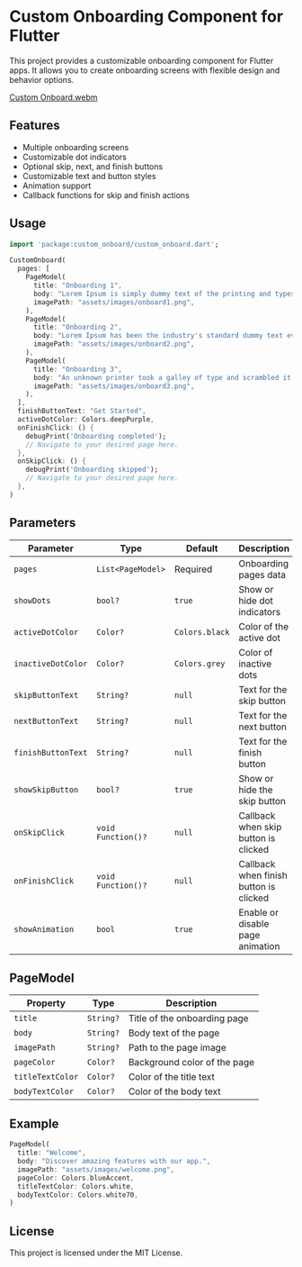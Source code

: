 # Custom Onboarding Component for Flutter

This project provides a customizable onboarding component for Flutter apps. It allows you to create onboarding screens with flexible design and behavior options.

[Custom Onboard.webm](https://github.com/user-attachments/assets/1dd68fd9-6a52-4d25-a6b4-f00866873f31)

## Features
- Multiple onboarding screens
- Customizable dot indicators
- Optional skip, next, and finish buttons
- Customizable text and button styles
- Animation support
- Callback functions for skip and finish actions

## Usage

```dart
import 'package:custom_onboard/custom_onboard.dart';

CustomOnboard(
  pages: [
    PageModel(
      title: "Onboarding 1",
      body: "Lorem Ipsum is simply dummy text of the printing and typesetting industry.",
      imagePath: "assets/images/onboard1.png",
    ),
    PageModel(
      title: "Onboarding 2",
      body: "Lorem Ipsum has been the industry's standard dummy text ever since the 1500s.",
      imagePath: "assets/images/onboard2.png",
    ),
    PageModel(
      title: "Onboarding 3",
      body: "An unknown printer took a galley of type and scrambled it to make a type specimen book.",
      imagePath: "assets/images/onboard3.png",
    ),
  ],
  finishButtonText: "Get Started",
  activeDotColor: Colors.deepPurple,
  onFinishClick: () {
    debugPrint('Onboarding completed');
    // Navigate to your desired page here.
  },
  onSkipClick: () {
    debugPrint('Onboarding skipped');
    // Navigate to your desired page here.
  },
)
```

## Parameters

| Parameter              | Type                    | Default          | Description                           |
|-----------------------|------------------------|------------------|---------------------------------------|
| `pages`                | `List<PageModel>`       | Required         | Onboarding pages data                 |
| `showDots`             | `bool?`                | `true`           | Show or hide dot indicators           |
| `activeDotColor`       | `Color?`               | `Colors.black`   | Color of the active dot               |
| `inactiveDotColor`     | `Color?`               | `Colors.grey`    | Color of inactive dots                |
| `skipButtonText`       | `String?`              | `null`           | Text for the skip button              |
| `nextButtonText`       | `String?`              | `null`           | Text for the next button              |
| `finishButtonText`     | `String?`              | `null`           | Text for the finish button            |
| `showSkipButton`       | `bool?`                | `true`           | Show or hide the skip button          |
| `onSkipClick`          | `void Function()?`     | `null`           | Callback when skip button is clicked  |
| `onFinishClick`        | `void Function()?`     | `null`           | Callback when finish button is clicked|
| `showAnimation`        | `bool`                 | `true`           | Enable or disable page animation      |

## PageModel

| Property        | Type      | Description                  |
|----------------|-----------|------------------------------|
| `title`         | `String?` | Title of the onboarding page |
| `body`          | `String?` | Body text of the page        |
| `imagePath`     | `String?` | Path to the page image       |
| `pageColor`     | `Color?`  | Background color of the page |
| `titleTextColor`| `Color?`  | Color of the title text      |
| `bodyTextColor` | `Color?`  | Color of the body text       |

## Example

```dart
PageModel(
  title: "Welcome",
  body: "Discover amazing features with our app.",
  imagePath: "assets/images/welcome.png",
  pageColor: Colors.blueAccent,
  titleTextColor: Colors.white,
  bodyTextColor: Colors.white70,
)
```

## License
This project is licensed under the MIT License.


